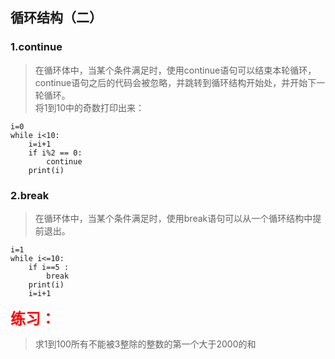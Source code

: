 ## 循环结构（二）
### 1.continue
>在循环体中，当某个条件满足时，使用continue语句可以结束本轮循环，continue语句之后的代码会被忽略，并跳转到循环结构开始处，并开始下一轮循环。<br>
将1到10中的奇数打印出来：

```
i=0
while i<10:
    i=i+1
    if i%2 == 0:
        continue
    print(i)
```

### 2.break 
>在循环体中，当某个条件满足时，使用break语句可以从一个循环结构中提前退出。

```
i=1
while i<=10:
    if i==5 :
        break
    print(i)
    i=i+1
```
<font style="font-size: 24px;color: red;font-weight: 700">练习：</font><br/>
>求1到100所有不能被3整除的整数的第一个大于2000的和<br>





